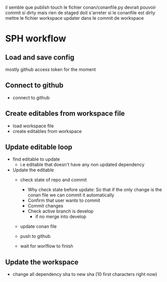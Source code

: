 il semble que publish touch le fichier conan/conanfile.py
devrait pouvoir commit si dirty mais rien de staged
doit s'arreter si le conanfile est dirty
mettre le fichier workspace updater dans le commit de workspace
# SPH workflow
## Load and save config
mostly github access token for the moment
## Connect to github
* connect to github
## Create editables from workspace file
* load workspace file
* create editables from workspace
## Update editable loop
* find editable to update
	* i.e editable that doesn't have any non updated dependency
* Update the editable
	* check state of repo and commit
		* Why check state before update: So that if the only change is the conan file we can commit it automatically
		* Confirm that user wants to commit
		* Commit changes
		* Check active branch is develop
			* if no merge into develop

	* update conan file
	* push to github
	* wait for worlflow to finish
## Update the workspace
* change all dependency sha to new sha (10 first characters right now)